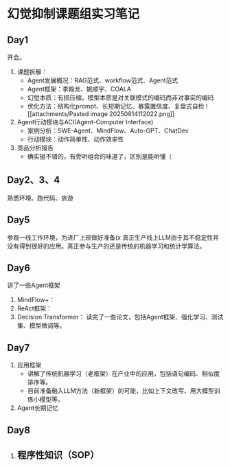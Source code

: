# 幻觉抑制课题组实习笔记
## Day1
开会。
1. 课题拆解：
	- Agent发展概况：RAG范式、workflow范式、Agent范式
	- Agent框架：李殿龙、姚顺宇、COALA
	- 幻觉本质：有损压缩，模型本质是对关联模式的编码而非对事实的编码
	- 优化方法：结构化prompt、长短期记忆、暴露置信度、复盘式自检
	![[attachments/Pasted image 20250814112022.png]]
2. Agent行动模块与ACI(Agent-Computer Interface)
	- 案例分析：SWE-Agent、MindFlow、Auto-GPT、ChatDev
	- 行动模块：动作简单性、动作效率性
3. 竞品分析报告
	- 确实挺不错的，有旁听组会的味道了，区别是能听懂（
## Day2、3、4
熟悉环境、跑代码、旅游
## Day5
参观一线工作环境，为进厂上班做好准备(x
真正生产线上LLM由于其不稳定性并没有得到很好的应用。真正参与生产的还是传统的机器学习和统计学算法。
## Day6
讲了一些Agent框架
1. MindFlow+：
2. ReAct框架：
3. Decision Transformer：
读完了一些论文，包括Agent框架、强化学习、测试集、模型微调等。
## Day7
1. 应用框架
	- 讲解了传统机器学习（老框架）在产业中的应用，包括语句编码、相似度排序等。
	- 目前准备融入LLM方法（新框架）的可能，比如上下文改写、用大模型训练小模型等。
2. Agent长期记忆
## Day8
1. 程序性知识（SOP）
	- 